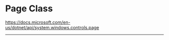 # Page Class

<https://docs.microsoft.com/en-us/dotnet/api/system.windows.controls.page>

*********************
